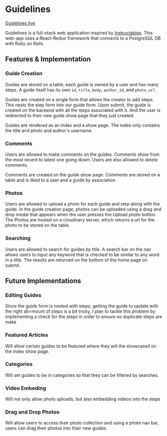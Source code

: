 # Guidelines

[Guidelines live][heroku]

[heroku]: http://www.how-do-i-.herokuapp.com
[Instructables]: http://www.Instructables.com

Guidelines is a full-stack web application inspired by [Instructables]. This web-app uses a React-Redux framework that connects to a PostgreSQL DB with Ruby on Rails.

## Features & Implementation

### Guide Creation

  Guides are stored on a table, each guide is owned by a user and has many steps. A guide itself has its own `id`, `title`,  `body`, `author_id`, and `photo_url`.

  Guides are created on a single form that allows the creator to add steps. This nests the step form into our guide form. Upon submit, the guide is created on the backend with all the steps associated with it.  And the user is redirected to their new guide show page that they just created.

  Guides are rendered as an index and a show page. The index only contains the title and photo and author's username.

### Comments

  Users are allowed to make comments on the guides. Comments show from the most recent to latest one going down. Users are also allowed to delete comments.

  Comments are created on the guide show page. Comments are stored on a table and is liked to a user and a guide by association.


### Photos

  Users are allowed to upload a photo for each guide and step along with the guide. In the guide creation page, photos can be uploaded using a drag and drop modal that appears when the user presses the Upload photo button. The Photos are hosted on a cloudinary server, which returns a url for the photo to be stored on the table.

### Searching

  Users are allowed to search for guides by title. A search bar on the nav allows users to input any keyword that is checked to be similar to any word in a title. The results are returned on the bottom of the home page on submit.


## Future Implementations

### Editing Guides

  Since the guide form is nested with steps, getting the guide to update with the right ab=mount of steps is a bit tricky, I plan to tackle this problem by implementing a check for the steps in order to ensure no duplicate steps are make

### Featured Articles

  Will allow certain guides to be featured where they will the showcased on the index show page.

### Categories

  Will set guides to be in categories so that they can be filtered by searches.

### Video Embeding

  Will not only allow photo uploads, but also embedding videos into the steps

### Drag and Drop Photos

  Will allow users to access their photo collection and using a photo nav bar, users can drag their photos into their new guides.
